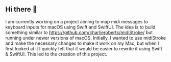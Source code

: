 ## Hi there 👋

I am currently working on a project aiming to map midi messages to keyboard inputs for macOS using Swift and SwiftUI. The idea is to build something similar to https://github.com/charlieroberts/midiStroke/ but running under newer versions of macOS. Initially, I wanted to use midiStroke and make the necessary changes to make it work on my Mac, but when I first looked at it I quickly felt that it would be easier to rewrite it using Swift & SwiftUI. This led to the creation of this project.

<!--
**SuperMario64-key/SuperMario64-key** is a ✨ _special_ ✨ repository because its `README.md` (this file) appears on your GitHub profile.

Here are some ideas to get you started:

- 🔭 I’m currently working on ...
- 🌱 I’m currently learning ...
- 👯 I’m looking to collaborate on ...
- 🤔 I’m looking for help with ...
- 💬 Ask me about ...
- 📫 How to reach me: ...
- 😄 Pronouns: ...
- ⚡ Fun fact: ...
-->
